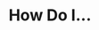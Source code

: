 ---
categories: ["Living Skyrim"]
tags: ["docs"] 
title: "How Do I..."
linkTitle: "How Do I..."
weight: 6
description: >
  Answers to all of your "How Do I...?" questions.
---